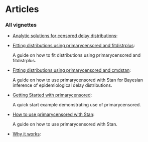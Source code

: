 # Articles

### All vignettes

- [Analytic solutions for censored delay
  distributions](https://primarycensored.epinowcast.org/articles/analytic-solutions.md):

- [Fitting distributions using primarycensored and
  fitdistrplus](https://primarycensored.epinowcast.org/articles/fitting-dists-with-fitdistrplus.md):

  A guide on how to fit distributions using primarycensored and
  fitdistrplus.

- [Fitting distributions using primarycensored and
  cmdstan](https://primarycensored.epinowcast.org/articles/fitting-dists-with-stan.md):

  A guide on how to use primarycensored with Stan for Bayesian inference
  of epidemiological delay distributions.

- [Getting Started with
  primarycensored](https://primarycensored.epinowcast.org/articles/primarycensored.md):

  A quick start example demonstrating use of primarycensored.

- [How to use primarycensored with
  Stan](https://primarycensored.epinowcast.org/articles/using-stan-tools.md):

  A guide on how to use primarycensored with Stan.

- [Why it
  works](https://primarycensored.epinowcast.org/articles/why-it-works.md):
